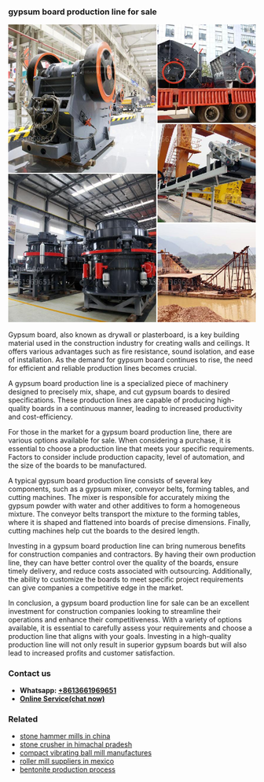 <h3>gypsum board production line for sale</h3><img src='1704791633.jpg' alt=''><p>Gypsum board, also known as drywall or plasterboard, is a key building material used in the construction industry for creating walls and ceilings. It offers various advantages such as fire resistance, sound isolation, and ease of installation. As the demand for gypsum board continues to rise, the need for efficient and reliable production lines becomes crucial.</p><p>A gypsum board production line is a specialized piece of machinery designed to precisely mix, shape, and cut gypsum boards to desired specifications. These production lines are capable of producing high-quality boards in a continuous manner, leading to increased productivity and cost-efficiency.</p><p>For those in the market for a gypsum board production line, there are various options available for sale. When considering a purchase, it is essential to choose a production line that meets your specific requirements. Factors to consider include production capacity, level of automation, and the size of the boards to be manufactured.</p><p>A typical gypsum board production line consists of several key components, such as a gypsum mixer, conveyor belts, forming tables, and cutting machines. The mixer is responsible for accurately mixing the gypsum powder with water and other additives to form a homogeneous mixture. The conveyor belts transport the mixture to the forming tables, where it is shaped and flattened into boards of precise dimensions. Finally, cutting machines help cut the boards to the desired length.</p><p>Investing in a gypsum board production line can bring numerous benefits for construction companies and contractors. By having their own production line, they can have better control over the quality of the boards, ensure timely delivery, and reduce costs associated with outsourcing. Additionally, the ability to customize the boards to meet specific project requirements can give companies a competitive edge in the market.</p><p>In conclusion, a gypsum board production line for sale can be an excellent investment for construction companies looking to streamline their operations and enhance their competitiveness. With a variety of options available, it is essential to carefully assess your requirements and choose a production line that aligns with your goals. Investing in a high-quality production line will not only result in superior gypsum boards but will also lead to increased profits and customer satisfaction.</p><h3>Contact us</h3><ul><li><strong>Whatsapp:&nbsp;<a href="https://wa.me/8613661969651">+8613661969651</a></strong></li><li><a href="https://swt.shibang-china.com/?git&amp;zhl&amp;gypsum board production line for sale"><strong>Online Service(chat now)</strong></a></li></ul><h3>Related</h3><ul><li><a href='stone hammer mills in china.md'>stone hammer mills in china</a></li><li><a href='stone crusher in himachal pradesh.md'>stone crusher in himachal pradesh</a></li><li><a href='compact vibrating ball mill manufactures.md'>compact vibrating ball mill manufactures</a></li><li><a href='roller mill suppliers in mexico.md'>roller mill suppliers in mexico</a></li><li><a href='bentonite production process.md'>bentonite production process</a></li></ul>